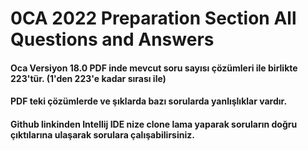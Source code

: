 # 0CA 2022 Preparation Section All Questions and Answers
#### Oca Versiyon 18.0 PDF inde mevcut soru sayısı çözümleri ile birlikte 223'tür. (1'den 223'e kadar sırası ile)
#### PDF teki çözümlerde ve şıklarda bazı sorularda yanlışlıklar vardır.
#### Github linkinden Intellij IDE nize clone lama yaparak soruların doğru çıktılarına ulaşarak sorulara çalışabilirsiniz.
